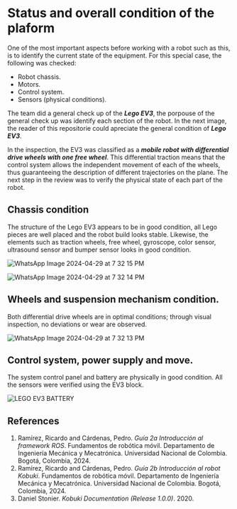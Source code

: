 # Status and overall condition of the plaform

<!--
TODO:
estado actual del robot y sistema de control.
-->
One of the most important aspects before working with a robot such as this, is to identify the current state of the equipment. For this special case, the following was checked:

* Robot chassis.
* Motors.
* Control system.
* Sensors (physical conditions).

The team did a general check up of the ***Lego EV3***, the porpouse of the general check up was identify each section of the robot. In the next image, the reader of this repositorie could apreciate the general condition of ***Lego EV3***.



In the inspection, the EV3 was classified as a ***mobile robot with differential drive wheels with one free wheel***. This differential traction means that the control system allows the independent movement of each of the wheels, thus guaranteeing the description of different trajectories on the plane.
The next step in the review was to verify the physical state of each part of the robot.

## Chassis condition

The structure of the Lego EV3 appears to be in good condition, all Lego pieces are well placed and the robot build looks stable. Likewise, the elements such as traction wheels, free wheel, gyroscope, color sensor, ultrasound sensor and bumper sensor looks in good condition.

![WhatsApp Image 2024-04-29 at 7 32 15 PM](https://github.com/mobile-robotics-unal/ev3-first-steps/assets/53503084/733201d8-170c-401a-a959-db90cc282dae)

![WhatsApp Image 2024-04-29 at 7 32 14 PM](https://github.com/mobile-robotics-unal/ev3-first-steps/assets/53503084/d67f1d73-7018-45c4-bae5-eb8d42a2799e)


## Wheels and suspension mechanism condition.

Both differential drive wheels are in optimal conditions; through visual inspection, no deviations or wear are observed. 

![WhatsApp Image 2024-04-29 at 7 32 13 PM](https://github.com/mobile-robotics-unal/ev3-first-steps/assets/53503084/1f54b61a-68ab-4ae3-a6aa-ff113275537d)


## Control system, power supply and move.
The system control panel and battery are physically in good condition. All the sensors were verified using the EV3 block.

![LEGO EV3 BATTERY](https://github.com/mobile-robotics-unal/ev3-first-steps/assets/53503084/7c91c6e0-3fe5-42f1-88d4-506566396b1c)



## References
1. Ramírez, Ricardo and Cárdenas, Pedro. _Guía 2a Introducción al framework ROS_. Fundamentos de robótica móvil. Departamento de Ingeniería Mecánica y Mecatrónica. Universidad Nacional de Colombia. Bogotá, Colombia, 2024.
2. Ramírez, Ricardo and Cárdenas, Pedro. _Guía 2b Introducción al robot Kobuki_. Fundamentos de robótica móvil. Departamento de Ingeniería Mecánica y Mecatrónica. Universidad Nacional de Colombia. Bogotá, Colombia, 2024.
3. Daniel Stonier. _Kobuki Documentation (Release 1.0.0)_. 2020.
